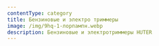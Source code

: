 ```yaml
---
contentType: category
title: Бензиновые и электро триммеры
image: /img/9hq-1-лорпампн.webp
description: Бензиновые и электротриммеры HUTER
---
```


